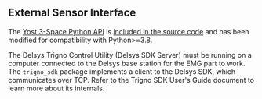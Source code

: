 ## External Sensor Interface

The [Yost 3-Space Python API](https://yostlabs.com/3-space-application-programming-interface/) is [included in the source code](https://github.com/SeanezLab/BoMI-py/tree/main/threespace_api) and has been modified for compatibility with Python>=3.8.

The Delsys Trigno Control Utility (Delsys SDK Server) must be running on a computer connected to the Delsys base station for the EMG part to work. The `trigno_sdk` package implements a client to the Delsys SDK, which communicates over TCP. Refer to the Trigno SDK User's Guide document to learn more about its internals.
